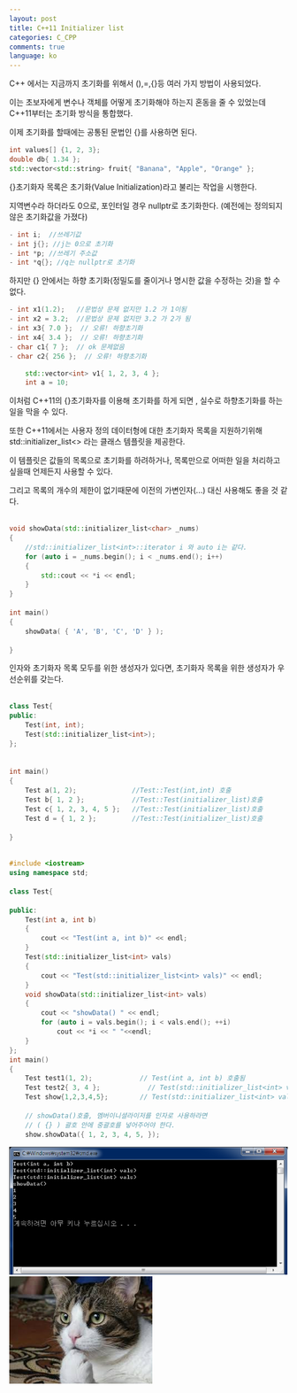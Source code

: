 ```yaml
---
layout: post
title: C++11 Initializer list
categories: C_CPP
comments: true
language: ko
---
```



​C++ 에서는 지금까지 초기화를 위해서 (),=,{}등 여러 가지 방법이 사용되었다. 

이는 초보자에게 변수나 객체를 어떻게 초기화해야 하는지 혼동을 줄 수 있었는데 C++11부터는 초기화 방식을 통합했다.

이제 초기화를 할때에는 공통된 문법인 {}를 사용하면 된다.
 
```cpp
int values[] {1, 2, 3};
double db{ 1.34 };
std::vector<std::string> fruit{ "Banana", "Apple", "Orange" };
```
 
{}초기화자 목록은 초기화(Value Initialization)라고 불리는 작업을 시행한다.

지역변수라 하더라도 0으로, 포인터일 경우 nullptr로 초기화한다. (예전에는 정의되지 않은 초기화값을 가졌다)
 
```cpp
- int i;  //쓰레기값
- int j{}; //j는 0으로 초기화
- int *p; //쓰레기 주소값
- int *q{}; //q는 nullptr로 초기화
```
 
하지만 {} 안에서는 하향 초기화(정밀도를 줄이거나 명시한 값을 수정하는 것)을 할 수 없다.
 
```cpp
- int x1(1.2);   //문법상 문제 없지만 1.2 가 1이됨
- int x2 = 3.2;  //문법상 문제 없지만 3.2 가 2가 됨
- int x3{ 7.0 };  // 오류! 하향초기화
- int x4{ 3.4 };  // 오류! 하향초기화
- char c1{ 7 };  // ok 문제없음
- char c2{ 256 };  // 오류! 하향초기화
``` 

```cpp
 	std::vector<int> v1{ 1, 2, 3, 4 };
	int a = 10;
```

 
이처럼 C++11의 {}초기화자를 이용해 초기화를 하게 되면 , 실수로 하향초기화를 하는 일을 막을 수 있다.

또한 C++11에서는 사용자 정의 데이터형에 대한 초기화자 목록을 지원하기위해 std::initializer_list<> 라는 클래스 템플릿을 제공한다.

이 템플릿은 값들의 목록으로 초기화를 하려하거나, 목록만으로 어떠한 일을 처리하고 싶을때 언제든지 사용할 수 있다.

그리고 목록의 개수의 제한이 없기때문에 이전의 가변인자(...) 대신 사용해도 좋을 것 같다.


```cpp

void showData(std::initializer_list<char> _nums)
{
    //std::initializer_list<int>::iterator i 와 auto i는 같다.
    for (auto i = _nums.begin(); i < _nums.end(); i++)
    {
        std::cout << *i << endl;
    }
}

int main()
{
    showData( { 'A', 'B', 'C', 'D' } );
    
}

```

인자와 초기화자 목록 모두를 위한 생성자가 있다면, 초기화자 목록을 위한 생성자가 우선순위를 갖는다.

```cpp
 
class Test{
public:
    Test(int, int);
    Test(std::initializer_list<int>);
};


int main()
{
    Test a(1, 2);              //Test::Test(int,int) 호출
    Test b{ 1, 2 };            //Test::Test(initializer_list)호출
    Test c{ 1, 2, 3, 4, 5 };   //Test::Test(initializer_list)호출
    Test d = { 1, 2 };         //Test::Test(initializer_list)호출
    
}
 
```

```cpp
#include <iostream>
using namespace std;
 
class Test{
 
public:
    Test(int a, int b)
    {
        cout << "Test(int a, int b)" << endl;
    }
    Test(std::initializer_list<int> vals)
    {
        cout << "Test(std::initializer_list<int> vals)" << endl;
    }
    void showData(std::initializer_list<int> vals)
    {
        cout << "showData() " << endl;
        for (auto i = vals.begin(); i < vals.end(); ++i)
            cout << *i << " "<<endl;
    }
};
int main()
{
    Test test1(1, 2);            // Test(int a, int b) 호출됨
    Test test2{ 3, 4 };            // Test(std::initializer_list<int> vals) 호출
    Test show{1,2,3,4,5};        // Test(std::initializer_list<int> vals) 호출
 
    // showData()호출, 멤버이니셜라이저를 인자로 사용하라면
    // ( {} ) 괄호 안에 중괄호를 넣어주어야 한다.
    show.showData({ 1, 2, 3, 4, 5, }); 

```

![initializer_res](/assets/img/initializer_res.png)
![Thinking Cat](/assets/img/ThinkingCat.jpg)

